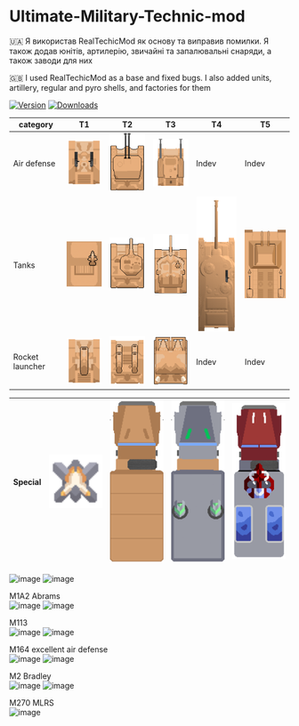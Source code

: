 # Ultimate-Military-Technic-mod
🇺🇦 Я використав RealTechicMod як основу та виправив помилки. Я також додав юнітів, артилерію, звичайні та запалювальні снаряди, а також заводи для них

🇬🇧 I used RealTechicMod as a base and fixed bugs. I also added units, artillery, regular and pyro shells, and factories for them

[![Version](https://img.shields.io/github/v/release/Volproil/Ultimate-Military-Technic?color=green&include_prereleases&label=Latest%20version&logo=github&logoColor=white&style=for-the-badge)](https://github.com/Volproil/Ultimate-Military-Technic/releases)
[![Downloads](https://img.shields.io/github/downloads/Volproil/Ultimate-Military-Technic/total?color=red&label=Total%20Downloads&logo=github&logoColor=white&style=for-the-badge)](https://github.com/Volproil/Ultimate-Military-Technic/releases)


| category       | T1                                                                 | T2         | T3         | T4         | T5         |
|---------------|--------------------------------------------------------------------|------------|------------|------------|------------|
| Air defense   | <img src="https://github.com/Volproil/Ultimate-Military-Technic/blob/main/sprites/units/american/M163-VADS-full.png" width="120"> | <img src="https://github.com/Volproil/Ultimate-Military-Technic/blob/main/sprites/units/american/M247-full.png" width="120">   | <img src="https://github.com/Volproil/Ultimate-Military-Technic/blob/main/sprites/units/german/gepard-full.png" width="120">  | Indev   | Indev   |
| Tanks         | <img src="https://github.com/Volproil/Ultimate-Military-Technic/blob/main/sprites/units/american/m113-full.png" width="120"> | <img src="https://github.com/Volproil/Ultimate-Military-Technic/blob/main/sprites/units/american/m2bradley-full.png" width="120">   | <img src="https://github.com/Volproil/Ultimate-Military-Technic/blob/main/sprites/units/american/abrams-full.png" width="120"> | <img src="https://github.com/Volproil/Ultimate-Military-Technic/blob/main/sprites/units/american/T28-full.png" width="120"> |  <img src="https://github.com/Volproil/Ultimate-Military-Technic/blob/main/sprites/units/german/ratte-full.png" width="120">   |
| Rocket launcher      | <img src="https://github.com/Volproil/Ultimate-Military-Technic/blob/main/sprites/units/american/ATGM-Vehicle-full.png" width="120">                                            | <img src="https://github.com/Volproil/Ultimate-Military-Technic/blob/main/sprites/units/american/MIM-72-full.png" width="120"> | <img src="https://github.com/Volproil/Ultimate-Military-Technic/blob/main/sprites/units/american/m270mlrs-full.png" width="120">   | Indev  | Indev  |

| **Special** | <img src="https://github.com/Volproil/Ultimate-Military-Technic/blob/main/sprites/units/ukrainian/fpvdrone1-full.png" width="120"> | <img src="https://github.com/Volproil/Ultimate-Military-Technic/blob/main/sprites/units/american/m35.png" width="120"> | <img src="https://github.com/Volproil/Ultimate-Military-Technic/blob/main/sprites/units/american/m35-heal-full.png" width="120"> | <img src="https://github.com/Volproil/Ultimate-Military-Technic/blob/main/sprites/units/american/m35-firetruck-full.png" width="120"> |
|-------------|---|---|---|---|




![image](https://github.com/Volproil/Ultimate-Military-Technic-mod/assets/88111301/0c59f7d9-8e18-459e-b144-23c944f6e403) ![image](https://github.com/Volproil/Ultimate-Military-Technic-mod/assets/88111301/219b5fec-13fb-4974-98a1-626a38521f84)

M1A2 Abrams          
 ![image](https://github.com/Volproil/Ultimate-Military-Technic-mod/assets/88111301/777f4352-d660-4be0-aa5d-4fb3cd868107) ![image](https://github.com/Volproil/Ultimate-Military-Technic-mod/assets/88111301/099fc349-f258-487e-b794-4cab605deea7)


M113          
![image](https://github.com/Volproil/Ultimate-Military-Technic-mod/assets/88111301/a3a34897-b3bb-4254-be47-c19e1edf8775) ![image](https://github.com/Volproil/Ultimate-Military-Technic-mod/assets/88111301/36b42914-29cc-4384-b7c2-4fa7739158d2)


M164 excellent air defense          
![image](https://github.com/Volproil/Ultimate-Military-Technic-mod/assets/88111301/5d230a6f-61d7-44f1-b722-f49ea1a42cab) ![image](https://github.com/Volproil/Ultimate-Military-Technic-mod/assets/88111301/4f32c972-a001-48b9-86d7-5b61b5f60a99)


M2 Bradley          
![image](https://github.com/Volproil/Ultimate-Military-Technic-mod/assets/88111301/2d0a14aa-bb70-4614-b4d9-a97caf8e439e) ![image](https://github.com/Volproil/Ultimate-Military-Technic-mod/assets/88111301/da041785-47de-4871-b73c-1a937c66a760)

M270 MLRS      
![image](https://github.com/Volproil/Ultimate-Military-Technic-mod/assets/88111301/d02d44bb-ff2f-491a-92bb-754ec5158730)

